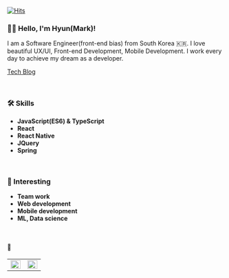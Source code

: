 [![Hits](https://hits.seeyoufarm.com/api/count/incr/badge.svg?url=https%3A%2F%2Fgithub.com%2Fhyun940630)](https://hits.seeyoufarm.com)
  

### 👋🏻 Hello, I'm Hyun(Mark)!

I am a Software Engineer(front-end bias) from South Korea 🇰🇷. I love beautiful UX/UI, Front-end Development, Mobile Development. I work every day to achieve my dream as a developer.

[Tech Blog](https://xtring-dev.tistory.com/)

<br />

### 🛠 Skills
 - **JavaScript(ES6) & TypeScript**
 - **React**
 - **React Native**
 - **JQuery**
 - **Spring**

<br />

### 🐋 Interesting
 - **Team work**
 - **Web development**
 - **Mobile development**
 - **ML, Data science**

<br />

#### 🚀

<table>
    <tr>
      <td valign="top" width="50%">
        <img src="https://github-readme-stats.vercel.app/api/top-langs/?username=hyun940630&hide_border=true&layout=compact&theme=algolia" align="left" style="width: 100%" />
      </td>
      <td valign="top" width="50%">
        <img src="https://github-readme-stats.vercel.app/api?username=hyun940630&show_icons=true&count_private=true&hide_border=true&theme=algolia" align="left" style="width: 100%" />
      </td>
  </tr>
</table> 
